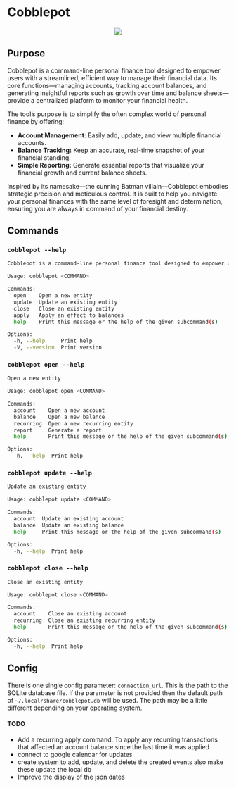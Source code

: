 # Cobblepot

<p align="center">
<img src="https://media.giphy.com/media/UHZMvURcKk8IU/giphy.gif" ></img>
</p>

## Purpose

Cobblepot is a command-line personal finance tool designed to empower users with a streamlined, efficient way to manage their financial data. Its core functions—managing accounts, tracking account balances, and generating insightful reports such as growth over time and balance sheets—provide a centralized platform to monitor your financial health.

The tool’s purpose is to simplify the often complex world of personal finance by offering:

- **Account Management:** Easily add, update, and view multiple financial accounts.
- **Balance Tracking:** Keep an accurate, real-time snapshot of your financial standing.
- **Simple Reporting:** Generate essential reports that visualize your financial growth and current balance sheets.

Inspired by its namesake—the cunning Batman villain—Cobblepot embodies strategic precision and meticulous control. It is built to help you navigate your personal finances with the same level of foresight and determination, ensuring you are always in command of your financial destiny.

## Commands

### `cobblepot --help`

```bash
Cobblepot is a command-line personal finance tool designed to empower users with a streamlined, efficient way to manage their financial data

Usage: cobblepot <COMMAND>

Commands:
  open    Open a new entity
  update  Update an existing entity
  close   Close an existing entity
  apply   Apply an effect to balances
  help    Print this message or the help of the given subcommand(s)

Options:
  -h, --help     Print help
  -V, --version  Print version
```
 ### `cobblepot open --help`

```bash
Open a new entity

Usage: cobblepot open <COMMAND>

Commands:
  account    Open a new account
  balance    Open a new balance
  recurring  Open a new recurring entity
  report     Generate a report
  help       Print this message or the help of the given subcommand(s)

Options:
  -h, --help  Print help
```

### `cobblepot update --help`

```bash
Update an existing entity

Usage: cobblepot update <COMMAND>

Commands:
  account  Update an existing account
  balance  Update an existing balance
  help     Print this message or the help of the given subcommand(s)

Options:
  -h, --help  Print help
```

### `cobblepot close --help`

```bash
Close an existing entity

Usage: cobblepot close <COMMAND>

Commands:
  account    Close an existing account
  recurring  Close an existing recurring entity
  help       Print this message or the help of the given subcommand(s)

Options:
  -h, --help  Print help
```

## Config

There is one single config parameter: `connection_url`. This is the path to the SQLite database file. If the parameter is not provided then the default path of `~/.local/share/cobblepot.db` will be used. The path may be a little different depending on your operating system.

#### TODO

- Add a recurring apply command. To apply any recurring transactions that affected an account balance since the last time it was applied
- connect to google calendar for updates
- create system to add, update, and delete the created events also make these update the local db
- Improve the display of the json dates
